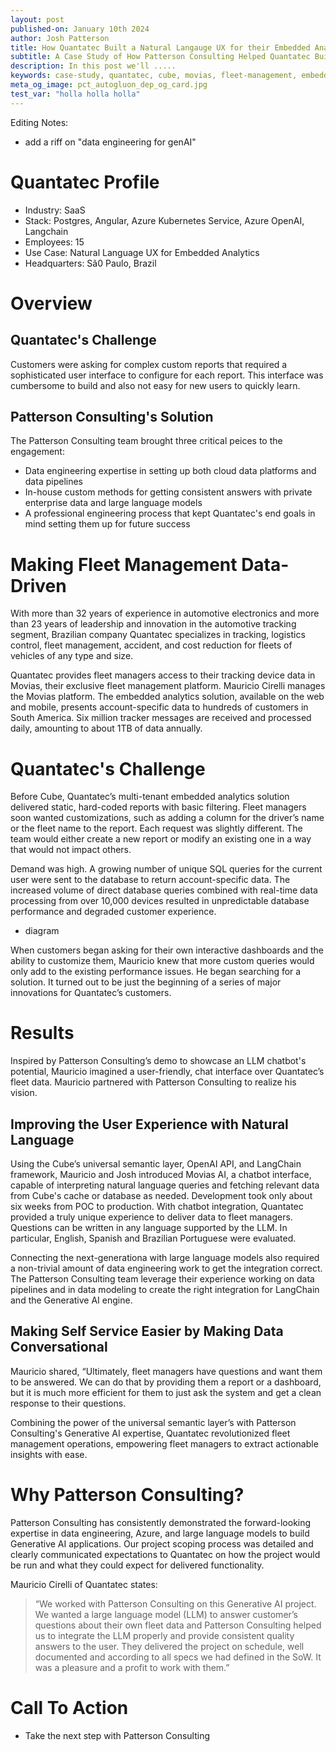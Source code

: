 ```yaml
---
layout: post
published-on: January 10th 2024
author: Josh Patterson
title: How Quantatec Built a Natural Langauge UX for their Embedded Analytics Platform
subtitle: A Case Study of How Patterson Consulting Helped Quantatec Build a Next-Generation Fleet Management Platform
description: In this post we'll .....
keywords: case-study, quantatec, cube, movias, fleet-management, embedded-analytics
meta_og_image: pct_autogluon_dep_og_card.jpg
test_var: "holla holla holla"
---
```


Editing Notes:
* add a riff on "data engineering for genAI"



# Quantatec Profile

* Industry: SaaS
* Stack: Postgres, Angular, Azure Kubernetes Service, Azure OpenAI, Langchain
* Employees: 15
* Use Case: Natural Language UX for Embedded Analytics
* Headquarters: Sã0 Paulo, Brazil

# Overview

## Quantatec's Challenge

Customers were asking for complex custom reports that required a sophisticated user interface to configure for each report. This interface was cumbersome to build and also not easy for new users to quickly learn.

## Patterson Consulting's Solution

The Patterson Consulting team brought three critical peices to the engagement:

* Data engineering expertise in setting up both cloud data platforms and data pipelines 
* In-house custom methods for getting consistent answers with private enterprise data and large language models
* A professional engineering process that kept Quantatec's end goals in mind setting them up for future success

# Making Fleet Management Data-Driven

With more than 32 years of experience in automotive electronics and more than 23 years of leadership and innovation in the automotive tracking segment, Brazilian company Quantatec specializes in tracking, logistics control, fleet management, accident, and cost reduction for fleets of vehicles of any type and size.

Quantatec provides fleet managers access to their tracking device data in Movias, their exclusive fleet management platform. Mauricio Cirelli manages the Movias platform. The embedded analytics solution, available on the web and mobile, presents account-specific data to hundreds of customers in South America. Six million tracker messages are received and processed daily, amounting to about 1TB of data annually.

# Quantatec's Challenge

Before Cube, Quantatec’s multi-tenant embedded analytics solution delivered static, hard-coded reports with basic filtering. Fleet managers soon wanted customizations, such as adding a column for the driver’s name or the fleet name to the report. Each request was slightly different. The team would either create a new report or modify an existing one in a way that would not impact others.

Demand was high. A growing number of unique SQL queries for the current user were sent to the database to return account-specific data. The increased volume of direct database queries combined with real-time data processing from over 10,000 devices resulted in unpredictable database performance and degraded customer experience.

* diagram

When customers began asking for their own interactive dashboards and the ability to customize them, Mauricio knew that more custom queries would only add to the existing performance issues. He began searching for a solution. It turned out to be just the beginning of a series of major innovations for Quantatec’s customers.

# Results

 Inspired by Patterson Consulting’s demo to showcase an LLM chatbot's potential, Mauricio imagined a user-friendly, chat interface over Quantatec’s fleet data. Mauricio partnered with Patterson Consulting to realize his vision.

## Improving the User Experience with Natural Language

Using the Cube’s universal semantic layer, OpenAI API, and LangChain framework, Mauricio and Josh introduced Movias AI, a chatbot interface, capable of interpreting natural language queries and fetching relevant data from Cube's cache or database as needed. Development took only about six weeks from POC to production. With chatbot integration, Quantatec provided a truly unique experience to deliver data to fleet managers. Questions can be written in any language supported by the LLM. In particular, English, Spanish and Brazilian Portuguese were evaluated.

Connecting the next-generationa with large language models also required a non-trivial amount of data engineering work to get the integration correct. The Patterson Consulting team leverage their experience working on data pipelines and in data modeling to create the right integration for LangChain and the Generative AI engine.

## Making Self Service Easier by Making Data Conversational

Mauricio shared, “Ultimately, fleet managers have questions and want them to be answered. We can do that by providing them a report or a dashboard, but it is much more efficient for them to just ask the system and get a clean response to their questions.

Combining the power of the universal semantic layer’s with Patterson Consulting's Generative AI expertise, Quantatec revolutionized fleet management operations, empowering fleet managers to extract actionable insights with ease.

# Why Patterson Consulting?

Patterson Consulting has consistently demonstrated the forward-looking expertise in data engineering, Azure, and large language models to build Generative AI applications. Our project scoping process was detailed and clearly communicated expectations to Quantatec on how the project would be run and what they could expect for delivered functionality.

Mauricio Cirelli of Quantatec states:

> “We worked with Patterson Consulting on this Generative AI project. We wanted a large language model (LLM) to answer customer’s questions about their own fleet data and Patterson Consulting helped us to integrate the LLM properly and provide consistent quality answers to the user. They delivered the project on schedule, well documented and according to all specs we had defined in the SoW. It was a pleasure and a profit to work with them.”


# Call To Action

* Take the next step with Patterson Consulting








